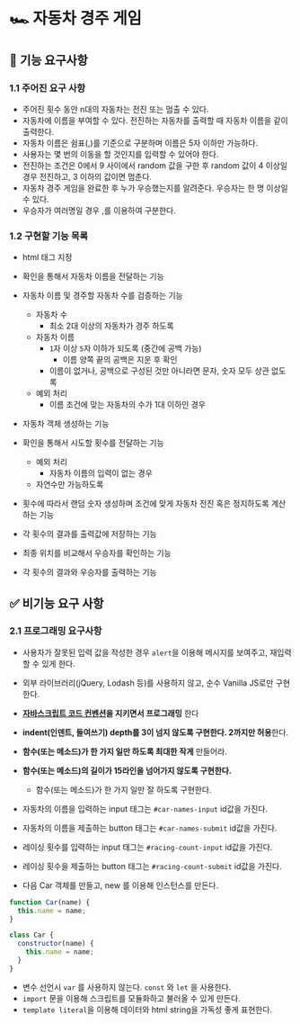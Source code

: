 # 🏎️ 자동차 경주 게임

## 🎯 기능 요구사항

### 1.1 주어진 요구 사항

- 주어진 횟수 동안 n대의 자동차는 전진 또는 멈출 수 있다.
- 자동차에 이름을 부여할 수 있다. 전진하는 자동차를 출력할 때 자동차 이름을 같이 출력한다.
- 자동차 이름은 쉼표(,)를 기준으로 구분하며 이름은 5자 이하만 가능하다.
- 사용자는 몇 번의 이동을 할 것인지를 입력할 수 있어야 한다.
- 전진하는 조건은 0에서 9 사이에서 random 값을 구한 후 random 값이 4 이상일 경우 전진하고, 3 이하의 값이면 멈춘다.
- 자동차 경주 게임을 완료한 후 누가 우승했는지를 알려준다. 우승자는 한 명 이상일 수 있다.
- 우승자가 여러명일 경우 ,를 이용하여 구분한다.

###  1.2 구현할 기능 목록

- html 태그 지정

- 확인을 통해서 자동차 이름을 전달하는 기능

- 자동차 이름 및 경주할 자동차 수를 검증하는 기능

  - 자동차 수
    - 최소 2대 이상의 자동차가 경주 하도록
  - 자동차 이름
    - `1`자 이상 `5`자 이하가 되도록 (중간에 공백 가능)
      - 이름 양쪽 끝의 공백은 지운 후 확인
    - 이름이 없거나, 공백으로 구성된 것만 아니라면 문자, 숫자 모두 상관 없도록
  - 예외 처리
    - 이름 조건에 맞는 자동차의 수가 1대 이하인 경우

- 자동차 객체 생성하는 기능

- 확인을 통해서 시도할 횟수를 전달하는 기능

  - 예외 처리
    - 자동차 이름의 입력이 없는 경우
  - 자연수만 가능하도록

- 횟수에 따라서 랜덤 숫자 생성하며 조건에 맞게 자동차 전진 혹은 정지하도록 계산하는 기능

- 각 횟수의 결과를 출력값에 저장하는 기능

- 최종 위치를 비교해서 우승자를 확인하는 기능

- 각 횟수의 결과와 우승자를 출력하는 기능

  

## ✅ 비기능 요구 사항

### 2.1 프로그래밍 요구사항

- 사용자가 잘못된 입력 값을 작성한 경우 `alert`을 이용해 메시지를 보여주고, 재입력할 수 있게 한다.
- 외부 라이브러리(jQuery, Lodash 등)를 사용하지 않고, 순수 Vanilla JS로만 구현한다.
- **[자바스크립트 코드 컨벤션](https://google.github.io/styleguide/jsguide.html)을 지키면서 프로그래밍** 한다
- **indent(인덴트, 들여쓰기) depth를 3이 넘지 않도록 구현한다. 2까지만 허용**한다.
- **함수(또는 메소드)가 한 가지 일만 하도록 최대한 작게** 만들어라.

- **함수(또는 메소드)의 길이가 15라인을 넘어가지 않도록 구현한다.**
  - 함수(또는 메소드)가 한 가지 일만 잘 하도록 구현한다.
- 자동차의 이름을 입력하는 input 태그는 `#car-names-input` id값을 가진다.
- 자동차의 이름을 제출하는 button 태그는 `#car-names-submit` id값을 가진다.
- 레이싱 횟수를 입력하는 input 태그는 `#racing-count-input` id값을 가진다.
- 레이싱 횟수을 제출하는 button 태그는 `#racing-count-submit` id값을 가진다.
- 다음 Car 객체를 만들고, new 를 이용해 인스턴스를 만든다.

```javascript
function Car(name) {
  this.name = name;
}

class Car {
  constructor(name) {
    this.name = name;
  }
}
```

- 변수 선언시 `var` 를 사용하지 않는다. `const` 와 `let` 을 사용한다.
- `import` 문을 이용해 스크립트를 모듈화하고 불러올 수 있게 만든다.
- `template literal`을 이용해 데이터와 html string을 가독성 좋게 표현한다.